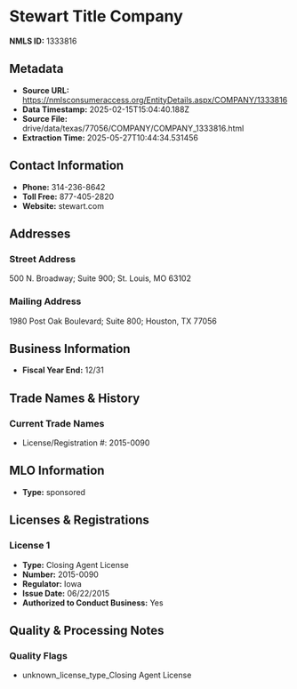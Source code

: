 # Stewart Title Company

**NMLS ID:** 1333816

## Metadata
- **Source URL:** https://nmlsconsumeraccess.org/EntityDetails.aspx/COMPANY/1333816
- **Data Timestamp:** 2025-02-15T15:04:40.188Z
- **Source File:** drive/data/texas/77056/COMPANY/COMPANY_1333816.html
- **Extraction Time:** 2025-05-27T10:44:34.531456

## Contact Information
- **Phone:** 314-236-8642
- **Toll Free:** 877-405-2820
- **Website:** stewart.com

## Addresses
### Street Address
500 N. Broadway; Suite 900; St. Louis, MO 63102

### Mailing Address
1980 Post Oak Boulevard; Suite 800; Houston, TX 77056

## Business Information
- **Fiscal Year End:** 12/31

## Trade Names & History
### Current Trade Names
- License/Registration #: 2015-0090

## MLO Information
- **Type:** sponsored

## Licenses & Registrations

### License 1
- **Type:** Closing Agent License
- **Number:** 2015-0090
- **Regulator:** Iowa
- **Issue Date:** 06/22/2015
- **Authorized to Conduct Business:** Yes

## Quality & Processing Notes
### Quality Flags
- unknown_license_type_Closing Agent License

